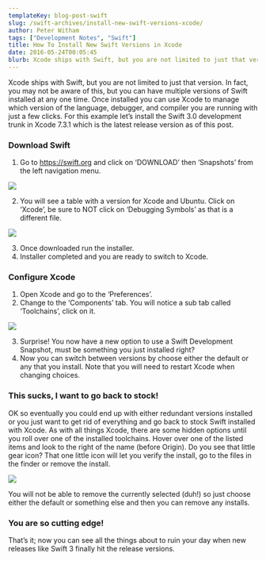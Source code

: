 ```yaml
---
templateKey: blog-post-swift
slug: /swift-archives/install-new-swift-versions-xcode/
author: Peter Witham
tags: ["Development Notes", "Swift"]
title: How To Install New Swift Versions in Xcode
date: 2016-05-24T00:05:45
blurb: Xcode ships with Swift, but you are not limited to just that version. In fact, you may not be aware of this, but you can have multiple versions of Swift installed at any one time. Here's how!
---
```


Xcode ships with Swift, but you are not limited to just that version. In fact, you may not be aware of this, but you can have multiple versions of Swift installed at any one time. Once installed you can use Xcode to manage which version of the language, debugger, and compiler you are running with just a few clicks. For this example let’s install the Swift 3.0 development trunk in Xcode 7.3.1 which is the latest release version as of this post.

### Download Swift

1. Go to <https://swift.org> and click on ‘DOWNLOAD’ then ‘Snapshots’ from the left navigation menu.

![](/img/post_images/Swift.org-Download-Swift.jpeg)

2. You will see a table with a version for Xcode and Ubuntu. Click on ‘Xcode’, be sure to NOT click on ‘Debugging Symbols’ as that is a different file.

![](https://peterwitham.com/wp-content/uploads/2016/05/Swift.org-Download-Swift-2.jpeg)

3. Once downloaded run the installer.
4. Installer completed and you are ready to switch to Xcode.

### Configure Xcode

1. Open Xcode and go to the ‘Preferences’.
2. Change to the ‘Components’ tab. You will notice a sub tab called ‘Toolchains’, click on it.

![](/img/post_images/Xcode-Components.png)

3. Surprise! You now have a new option to use a Swift Development Snapshot, must be something you just installed right?
4. Now you can switch between versions by choose either the default or any that you install. Note that you will need to restart Xcode when changing choices.

### This sucks, I want to go back to stock!

OK so eventually you could end up with either redundant versions installed or you just want to get rid of everything and go back to stock Swift installed with Xcode. As with all things Xcode, there are some hidden options until you roll over one of the installed toolchains. Hover over one of the listed items and look to the right of the name (before Origin). Do you see that little gear icon? That one little icon will let you verify the install, go to the files in the finder or remove the install.

![](/img/post_images/Screen.jpeg)

You will not be able to remove the currently selected (duh!) so just choose either the default or something else and then you can remove any installs.

### You are so cutting edge!

That’s it; now you can see all the things about to ruin your day when new releases like Swift 3 finally hit the release versions.
